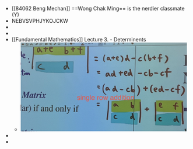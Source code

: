 - [[84062 Beng Mechan]] ==Wong Chak Ming== is the nerdier classmate (Y)
- NEBVSVPHJYKOJCKW
-
-
- [[Fundamental Mathematics]] Lecture 3. - Determinents
	- ![IMG_0143_1695128851400_0.jpg](../assets/IMG_0143_1695128851400_0_1695128910716_0.jpg)
-
-